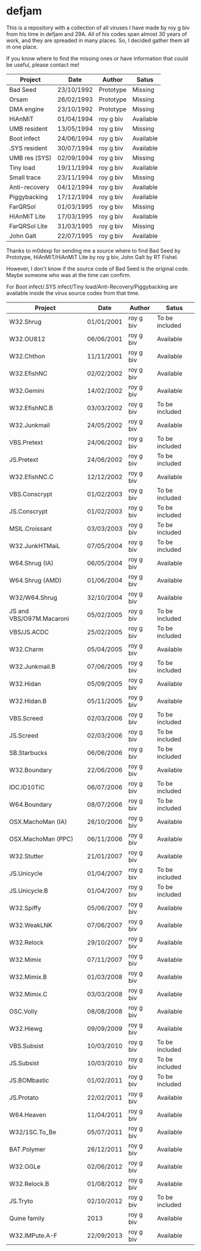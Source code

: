 # defjam

This is a repository with a collection of all viruses I have made by roy g biv from his time in defjam and 29A.  All of his codes span almost 30 years of work, and they are spreaded in many places. So, I decided gather them all in one place.

If you know where to find the missing ones or have information that could be useful, please contact me!


| Project  | Date | Author | Satus |
| ------------- | ------------- | ------------- | ------------- |
| Bad Seed | 23/10/1992  |  Prototype |  Missing |
| Orsam | 26/02/1993  |  Prototype |  Missing |
| DMA engine | 23/10/1992  |  Prototype |  Missing |
| HiAnMiT | 01/04/1994  |  roy g biv |  Available |
| UMB resident | 13/05/1994  |  roy g biv |  Missing |
| Boot infect | 24/06/1994  |  roy g biv |  Available |
| .SYS resident | 30/07/1994  |  roy g biv |  Available |
| UMB res (SYS) | 02/09/1994  |  roy g biv |  Missing |
| Tiny load | 19/11/1994  |  roy g biv |  Available |
| Small trace | 23/11/1994  |  roy g biv |  Missing |
| Anti-recovery | 04/12/1994  |  roy g biv |  Available |
| Piggybacking | 17/12/1994  |  roy g biv |  Available |
| FarQRSol | 01/03/1995  |  roy g biv |  Missing |
| HiAnMiT Lite | 17/03/1995  |  roy g biv |  Available |
| FarQRSol Lite | 31/03/1995  |  roy g biv |  Missing |
| John Galt | 22/07/1995  |  roy g biv |  Available |

Thanks to m0dexp for sending me a source where to find Bad Seed by Prototype, HiAnMiT/HiAnMiT Lite by roy g biv, John Galt by RT Fishel.

However, I don't know if the source code of Bad Seed is the original code.  Maybe someone who was at the time can confirm.

For Boot infect/.SYS infect/Tiny load/Anti-Recovery/Piggybacking are available inside the virus source codes from that time.


| Project  | Date | Author | Satus |
| ------------- | ------------- | ------------- | ------------- |
| W32.Shrug     | 01/01/2001  |  roy g biv |  To be included |
| W32.OU812  | 06/06/2001  | roy g biv |  Available |
| W32.Chthon  | 11/11/2001  | roy g biv |  Available |
| W32.EfishNC  | 02/02/2002  | roy g biv |  Available |
| W32.Gemini  | 14/02/2002  | roy g biv |  Available |
| W32.EfishNC.B  | 03/03/2002  | roy g biv |  To be included |
| W32.Junkmail  | 24/05/2002  | roy g biv |  Available |
| VBS.Pretext  | 24/06/2002  | roy g biv |  To be included |
| JS.Pretext  | 24/06/2002  | roy g biv |  To be included |
| W32.EfishNC.C  | 12/12/2002  | roy g biv |  Available |
| VBS.Conscrypt  | 01/02/2003  | roy g biv |  To be included |
| JS.Conscrypt | 01/02/2003  | roy g biv |  To be included |
| MSIL.Croissant | 03/03/2003  | roy g biv |  To be included |
| W32.JunkHTMaiL | 07/05/2004  | roy g biv |  To be included |
| W64.Shrug (IA) | 06/05/2004  | roy g biv |  Available |
| W64.Shrug (AMD) | 01/06/2004  | roy g biv |  Available |
| W32/W64.Shrug | 32/10/2004  | roy g biv |  Available |
| JS and VBS/O97M.Macaroni  | 05/02/2005  | roy g biv |  To be included |
| VBS/JS.ACDC | 25/02/2005  | roy g biv |  To be included |
| W32.Charm | 05/04/2005  | roy g biv |  Available |
| W32.Junkmail.B | 07/06/2005  | roy g biv |  To be included |
| W32.Hidan | 05/09/2005  | roy g biv |  Available |
| W32.Hidan.B | 05/11/2005  | roy g biv |  Available |
| VBS.Screed | 02/03/2006  | roy g biv |  To be included |
| JS.Screed | 02/03/2006  | roy g biv |  To be included |
| SB.Starbucks  | 06/06/2006  | roy g biv |  To be included |
| W32.Boundary  | 22/06/2006  | roy g biv |  Available |
| IDC.ID10TiC  | 06/07/2006  | roy g biv |  To be included |
| W64.Boundary  | 08/07/2006  | roy g biv |  To be included |
| OSX.MachoMan (IA)  | 26/10/2006  | roy g biv |  Available |
| OSX.MachoMan (PPC)  | 06/11/2006  | roy g biv |  Available |
| W32.Stutter  | 21/01/2007  | roy g biv |  Available |
| JS.Unicycle  | 01/04/2007  | roy g biv |  To be included |
| JS.Unicycle.B  | 01/04/2007  | roy g biv |  To be included |
| W32.Spiffy  | 05/06/2007  | roy g biv |  Available |
| W32.WeakLNK  | 07/06/2007  | roy g biv |  Available |
| W32.Relock  | 29/10/2007  | roy g biv |  Available |
| W32.Mimix  | 07/11/2007  | roy g biv |  Available |
| W32.Mimix.B  | 01/03/2008  | roy g biv |  Available |
| W32.Mimix.C  | 03/03/2008  | roy g biv |  Available |
| OSC.Volly  | 08/08/2008  | roy g biv |  Available |
| W32.Hiewg  | 09/09/2009  | roy g biv |  Available |
| VBS.Subsist  | 10/03/2010  | roy g biv |  To be included |
| JS.Subsist  | 10/03/2010  | roy g biv |  To be included |
| JS.BOMbastic  | 01/02/2011  | roy g biv |  To be included |
| JS.Protato  | 22/02/2011  | roy g biv |  Available |
| W64.Heaven  | 11/04/2011  | roy g biv |  Available |
| W32/1SC.To_Be  | 05/07/2011  | roy g biv |  Available |
| BAT.Polymer  | 26/12/2011  | roy g biv |  Available |
| W32.OGLe  | 02/06/2012  | roy g biv |  Available |
| W32.Relock.B  | 01/08/2012  | roy g biv |  Available |
| JS.Tryto  | 02/10/2012  | roy g biv |  To be included |
| Quine family  | 2013  | roy g biv |  Available |
| W32.IMPute.A-F  | 22/09/2013  | roy g biv |  Available |